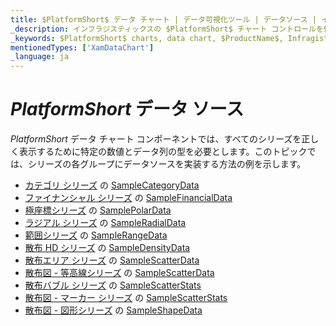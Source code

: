 ```yaml
---
title: $PlatformShort$ データ チャート | データ可視化ツール | データソース | インフラジスティックス
_description: インフラジスティックスの $PlatformShort$ チャート コントロールを使用して、柱状、エリア、棒、円、ドーナツなど、さまざまな種類のチャートを作成します。$ProductName$ グラフ タイプについて説明します。
_keywords: $PlatformShort$ charts, data chart, $ProductName$, Infragistics, data sources, $PlatformShort$ チャート, データ チャート, インフラジスティックス, データソース
mentionedTypes: ['XamDataChart']
_language: ja
---
```

# $PlatformShort$ データ ソース

$PlatformShort$ データ チャート コンポーネントでは、すべてのシリーズを正しく表示するために特定の数値とデータ列の型を必要とします。このトピックでは、シリーズの各グループにデータソースを実装する方法の例を示します。

- [カテゴリ シリーズ](data-chart-type-category-series.md) の [SampleCategoryData](data-chart-data-sources-category.md)
- [ファイナンシャル シリーズ](data-chart-type-financial-series.md) の [SampleFinancialData](data-chart-data-sources-financial.md)
- [極座標シリーズ](data-chart-type-polar-series.md) の [SamplePolarData](data-chart-data-sources-polar.md)
- [ラジアル シリーズ](data-chart-type-radial-series.md) の [SampleRadialData](data-chart-data-sources-radial.md)
- [範囲シリーズ](data-chart-type-range-series.md) の [SampleRangeData](data-chart-data-sources-range.md)
- [散布 HD シリーズ](data-chart-type-scatter-hd-series.md) の [SampleDensityData](data-chart-data-sources-density.md)
- [散布エリア シリーズ](data-chart-type-scatter-contour-series.md) の [SampleScatterData](data-chart-data-sources-scatter.md)
- [散布図 - 等高線シリーズ](data-chart-type-scatter-contour-series.md) の [SampleScatterData](data-chart-data-sources-scatter.md)
- [散布バブル シリーズ](data-chart-type-scatter-bubble-series.md) の [SampleScatterStats](data-chart-data-sources-stats.md)
- [散布図 - マーカー シリーズ](data-chart-type-scatter-point-series.md) の [SampleScatterStats](data-chart-data-sources-stats.md)
- [散布図 - 図形シリーズ](data-chart-type-shape-series.md) の [SampleShapeData](data-chart-data-sources-shape.md)
